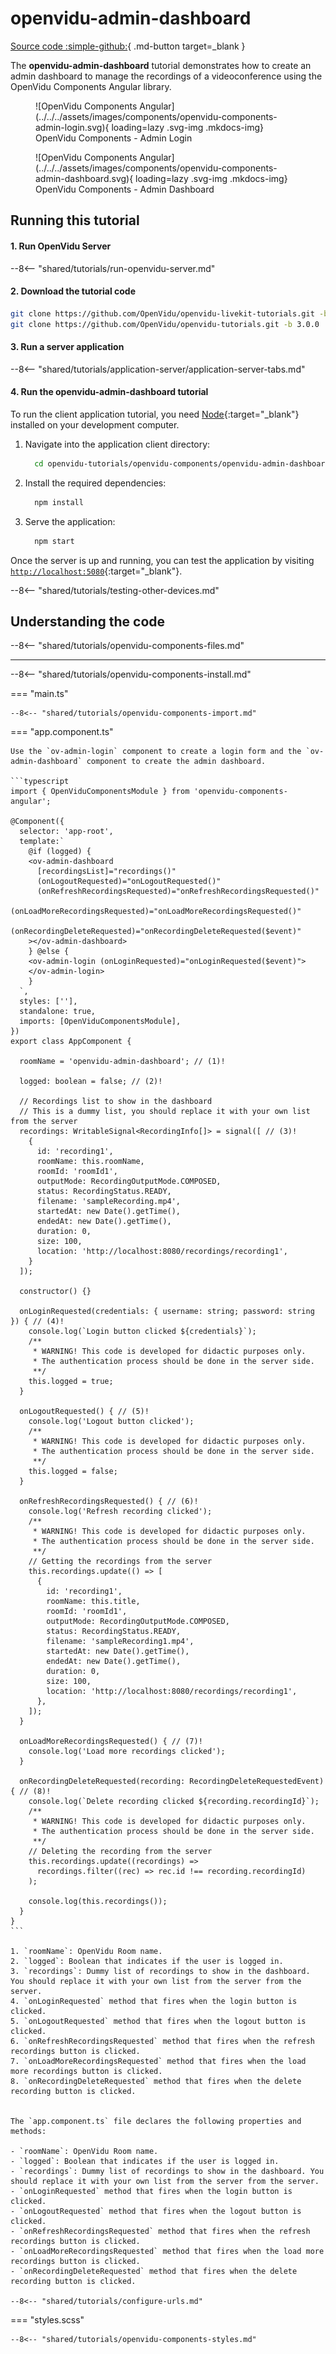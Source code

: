 # openvidu-admin-dashboard

[Source code :simple-github:](https://github.com/OpenVidu/openvidu-tutorials/tree/3.0.0/openvidu-components-angular/openvidu-admin-dashboard){ .md-button target=\_blank }

The **openvidu-admin-dashboard** tutorial demonstrates how to create an admin dashboard to manage the recordings of a videoconference using the OpenVidu Components Angular library.

<div class="grid cards" markdown>

<figure markdown>
  ![OpenVidu Components Angular](../../../assets/images/components/openvidu-components-admin-login.svg){ loading=lazy .svg-img  .mkdocs-img}
  <figcaption>OpenVidu Components - Admin Login</figcaption>
</figure>

<figure markdown>
  ![OpenVidu Components Angular](../../../assets/images/components/openvidu-components-admin-dashboard.svg){ loading=lazy .svg-img  .mkdocs-img}
  <figcaption>OpenVidu Components - Admin Dashboard</figcaption>
</figure>

</div>

## Running this tutorial

#### 1. Run OpenVidu Server

--8<-- "shared/tutorials/run-openvidu-server.md"

#### 2. Download the tutorial code

```bash
git clone https://github.com/OpenVidu/openvidu-livekit-tutorials.git -b 3.0.0
git clone https://github.com/OpenVidu/openvidu-tutorials.git -b 3.0.0
```

#### 3. Run a server application

--8<-- "shared/tutorials/application-server/application-server-tabs.md"

#### 4. Run the openvidu-admin-dashboard tutorial

To run the client application tutorial, you need [Node](https://nodejs.org/en/download){:target="\_blank"} installed on your development computer.

1.  Navigate into the application client directory:

    ```bash
      cd openvidu-tutorials/openvidu-components/openvidu-admin-dashboard
    ```

2.  Install the required dependencies:

    ```bash
      npm install
    ```

3.  Serve the application:

    ```bash
      npm start
    ```

Once the server is up and running, you can test the application by visiting [`http://localhost:5080`](http://localhost:5080){:target="\_blank"}.

--8<-- "shared/tutorials/testing-other-devices.md"

## Understanding the code

--8<-- "shared/tutorials/openvidu-components-files.md"

---

--8<-- "shared/tutorials/openvidu-components-install.md"

=== "main.ts"

    --8<-- "shared/tutorials/openvidu-components-import.md"

=== "app.component.ts"

    Use the `ov-admin-login` component to create a login form and the `ov-admin-dashboard` component to create the admin dashboard.

    ```typescript
    import { OpenViduComponentsModule } from 'openvidu-components-angular';

    @Component({
      selector: 'app-root',
      template:`
        @if (logged) {
        <ov-admin-dashboard
          [recordingsList]="recordings()"
          (onLogoutRequested)="onLogoutRequested()"
          (onRefreshRecordingsRequested)="onRefreshRecordingsRequested()"
          (onLoadMoreRecordingsRequested)="onLoadMoreRecordingsRequested()"
          (onRecordingDeleteRequested)="onRecordingDeleteRequested($event)"
        ></ov-admin-dashboard>
        } @else {
        <ov-admin-login (onLoginRequested)="onLoginRequested($event)">
        </ov-admin-login>
        }
      `,
      styles: [''],
      standalone: true,
      imports: [OpenViduComponentsModule],
    })
    export class AppComponent {

      roomName = 'openvidu-admin-dashboard'; // (1)!

      logged: boolean = false; // (2)!

      // Recordings list to show in the dashboard
      // This is a dummy list, you should replace it with your own list from the server
      recordings: WritableSignal<RecordingInfo[]> = signal([ // (3)!
        {
          id: 'recording1',
          roomName: this.roomName,
          roomId: 'roomId1',
          outputMode: RecordingOutputMode.COMPOSED,
          status: RecordingStatus.READY,
          filename: 'sampleRecording.mp4',
          startedAt: new Date().getTime(),
          endedAt: new Date().getTime(),
          duration: 0,
          size: 100,
          location: 'http://localhost:8080/recordings/recording1',
        }
      ]);

      constructor() {}

      onLoginRequested(credentials: { username: string; password: string }) { // (4)!
        console.log(`Login button clicked ${credentials}`);
        /**
         * WARNING! This code is developed for didactic purposes only.
         * The authentication process should be done in the server side.
         **/
        this.logged = true;
      }

      onLogoutRequested() { // (5)!
        console.log('Logout button clicked');
        /**
         * WARNING! This code is developed for didactic purposes only.
         * The authentication process should be done in the server side.
         **/
        this.logged = false;
      }

      onRefreshRecordingsRequested() { // (6)!
        console.log('Refresh recording clicked');
        /**
         * WARNING! This code is developed for didactic purposes only.
         * The authentication process should be done in the server side.
         **/
        // Getting the recordings from the server
        this.recordings.update(() => [
          {
            id: 'recording1',
            roomName: this.title,
            roomId: 'roomId1',
            outputMode: RecordingOutputMode.COMPOSED,
            status: RecordingStatus.READY,
            filename: 'sampleRecording1.mp4',
            startedAt: new Date().getTime(),
            endedAt: new Date().getTime(),
            duration: 0,
            size: 100,
            location: 'http://localhost:8080/recordings/recording1',
          },
        ]);
      }

      onLoadMoreRecordingsRequested() { // (7)!
        console.log('Load more recordings clicked');
      }

      onRecordingDeleteRequested(recording: RecordingDeleteRequestedEvent) { // (8)!
        console.log(`Delete recording clicked ${recording.recordingId}`);
        /**
         * WARNING! This code is developed for didactic purposes only.
         * The authentication process should be done in the server side.
         **/
        // Deleting the recording from the server
        this.recordings.update((recordings) =>
          recordings.filter((rec) => rec.id !== recording.recordingId)
        );

        console.log(this.recordings());
      }
    }
    ```

    1. `roomName`: OpenVidu Room name.
    2. `logged`: Boolean that indicates if the user is logged in.
    3. `recordings`: Dummy list of recordings to show in the dashboard. You should replace it with your own list from the server from the server.
    4. `onLoginRequested` method that fires when the login button is clicked.
    5. `onLogoutRequested` method that fires when the logout button is clicked.
    6. `onRefreshRecordingsRequested` method that fires when the refresh recordings button is clicked.
    7. `onLoadMoreRecordingsRequested` method that fires when the load more recordings button is clicked.
    8. `onRecordingDeleteRequested` method that fires when the delete recording button is clicked.


    The `app.component.ts` file declares the following properties and methods:

    - `roomName`: OpenVidu Room name.
    - `logged`: Boolean that indicates if the user is logged in.
    - `recordings`: Dummy list of recordings to show in the dashboard. You should replace it with your own list from the server from the server.
    - `onLoginRequested` method that fires when the login button is clicked.
    - `onLogoutRequested` method that fires when the logout button is clicked.
    - `onRefreshRecordingsRequested` method that fires when the refresh recordings button is clicked.
    - `onLoadMoreRecordingsRequested` method that fires when the load more recordings button is clicked.
    - `onRecordingDeleteRequested` method that fires when the delete recording button is clicked.

    --8<-- "shared/tutorials/configure-urls.md"

=== "styles.scss"

    --8<-- "shared/tutorials/openvidu-components-styles.md"

